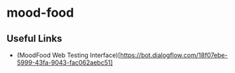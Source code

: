 # mood-food

## Useful Links
* (MoodFood Web Testing Interface)[https://bot.dialogflow.com/18f07ebe-5999-43fa-9043-fac062aebc51]